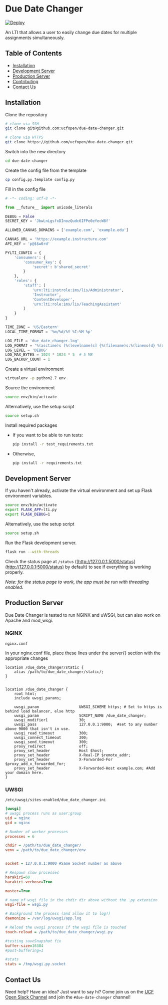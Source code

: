 # Due Date Changer

[![Deploy](https://www.herokucdn.com/deploy/button.png)](https://heroku.com/deploy?template=https://github.com/ucfopen/due-date-changer/tree/heroku)

An LTI that allows a user to easily change due dates for multiple assignments simultaneously.

## Table of Contents

* [Installation](#installation)
* [Development Server](#development-server)
* [Production Server](#production-server)
* [Contributing](#contributing)
* [Contact Us](#contact-us)

## Installation

Clone the repository

```sh
# clone via SSH
git clone git@github.com:ucfopen/due-date-changer.git
```

```sh
# clone via HTTPS
git clone https://github.com/ucfopen/due-date-changer.git
```

Switch into the new directory

```sh
cd due-date-changer
```

Create the config file from the template

```sh
cp config.py.template config.py
```

Fill in the config file

```python
# -*- coding: utf-8 -*-

from __future__ import unicode_literals

DEBUG = False
SECRET_KEY = 'JbwLnLgsfxDInozQudc6IFPe0eYecW8f'

ALLOWED_CANVAS_DOMAINS = ['example.com', 'example.edu']

CANVAS_URL = 'https://example.instructure.com'
API_KEY = 'p@$$w0rd'

PYLTI_CONFIG = {
    'consumers': {
        'consumer_key': {
            'secret': b'shared_secret'
        }
    },
    'roles': {
        'staff': [
            'urn:lti:instrole:ims/lis/Administrator',
            'Instructor',
            'ContentDeveloper',
            'urn:lti:role:ims/lis/TeachingAssistant'
        ]
    }
}

TIME_ZONE = 'US/Eastern'
LOCAL_TIME_FORMAT = '%m/%d/%Y %I:%M %p'

LOG_FILE = 'due_date_changer.log'
LOG_FORMAT = '%(asctime)s [%(levelname)s] {%(filename)s:%(lineno)d} %(message)s'
LOG_LEVEL = 'DEBUG'
LOG_MAX_BYTES = 1024 * 1024 * 5  # 5 MB
LOG_BACKUP_COUNT = 1
```

Create a virtual environment

```sh
virtualenv -p python2.7 env
```

Source the environment

```sh
source env/bin/activate
```

Alternatively, use the setup script

```sh
source setup.sh
```

Install required packages

* If you want to be able to run tests:

  ```sh
  pip install -r test_requirements.txt
  ```

* Otherwise,

  ```sh
  pip install -r requirements.txt
  ```

## Development Server

If you haven't already, activate the virtual environment and set up Flask
environment variables.

```sh
source env/bin/activate
export FLASK_APP=lti.py
export FLASK_DEBUG=1
```

Alternatively, use the setup script

```sh
source setup.sh
```

Run the Flask development server.

```sh
flask run --with-threads
```

Check the status page at `/status` ([http://127.0.0.1:5000/status](http://127.0.0.1:5000/status) by default) to see if everything is
working properly.

*Note: for the status page to work, the app must be run with threading enabled.*

## Production Server

Due Date Changer is tested to run NGINX and uWSGI, but can also work on Apache and mod_wsgi.

### NGINX

`nginx.conf`

In your nginx.conf file, place these lines under the server{} section with the appropriate changes

```nginx
location /due_date_changer/static {
    alias /path/to/due_date_changer/static/;
}


location /due_date_changer {
    root html;
    include uwsgi_params;

    uwsgi_param                  UWSGI_SCHEME https; # Set to https is behind load balancer, else http
    uwsgi_param                  SCRIPT_NAME /due_date_changer;
    uwsgi_modifier1              30;
    uwsgi_pass                   127.0.0.1:9000;  #set to any number above 9000 that isn't in use.
    uwsgi_read_timeout           300;
    uwsgi_connect_timeout        300;
    uwsgi_send_timeout           300;
    proxy_redirect               off;
    proxy_set_header             Host $host;
    proxy_set_header             X-Real-IP $remote_addr;
    proxy_set_header             X-Forwarded-For $proxy_add_x_forwarded_for;
    proxy_set_header             X-Forwarded-Host example.com; #Add your domain here.
}
```

### UWSGI

`/etc/uwsgi/sites-enabled/due_date_changer.ini`

```ini
[uwsgi]
# uwsgi process runs as user:group
uid = nginx
gid = nginx

# Number of worker processes
processes = 6

chdir = /path/to/due_date_changer/
venv = /path/to/due_date_changer/env


socket = 127.0.0.1:9000 #Same Socket number as above

# Respawn slow processes
harakiri=60
harakiri-verbose=True

master=True

# name of wsgi file in the chdir dir above without the .py extension
wsgi-file = wsgi.py

# Background the process (and allow it to log!)
daemonize = /var/log/uwsgi/app.log

# Reload the uwsgi process if the wsgi file is touched
touch-reload = /path/to/due_date_changer/wsgi.py

#testing saveSnapshot fix
buffer-size=16384
#post-buffering=1

#stats
stats = /tmp/wsgi.py.socket
```

## Contact Us

Need help? Have an idea? Just want to say hi? Come join us on the [UCF Open Slack Channel](https://ucf-open-slackin.herokuapp.com) and join the `#due-date-changer` channel!

